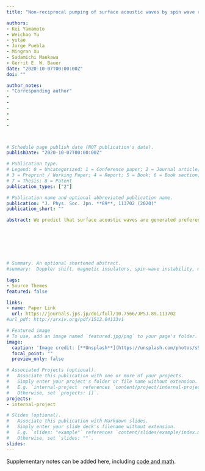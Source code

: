 ```yaml
---
title: "Non-reciprocal pumping of surface acoustic waves by spin wave resonances (Editors' Suggestion)"

authors:
- Kei Yamamoto 
- Weichao Yu 
- yutao 
- Jorge Puebla
- Mingran Xu
- Sadamichi Maekawa
- Gerrit E. W. Bauer
date: "2020-10-07T00:00:00Z"
doi: ""

author_notes:
- "Corresponding author"
- 
-
-
-
-
-



# Schedule page publish date (NOT publication's date).
publishDate: "2020-10-07T00:00:00Z"

# Publication type.
# Legend: 0 = Uncategorized; 1 = Conference paper; 2 = Journal article;
# 3 = Preprint / Working Paper; 4 = Report; 5 = Book; 6 = Book section;
# 7 = Thesis; 8 = Patent
publication_types: ["2"]

# Publication name and optional abbreviated publication name.
publication: "J. Phys. Soc. Jpn. **89**, 113702 (2020)"
publication_short: ""

abstract: We predict that surface acoustic waves are generated preferentially in one direction in a heterostructure of a thin magnetic film on a non-magnetic substrate. The non-reciprocity arises from magneto-elastic coupling and magneto-rotation coupling, the former being dominant for YIG/GGG heterostructures. For YIG films thinner than about 100 nm, the surface acoustic wave amplitude is nearly unidirectional at certain angles of the in-plane equilibrium magnetisation. We compute the full magnetic field dependence of the effect for a selected device.







# Summary. An optional shortened abstract.
#summary:  Doppler shift, magnetic insulators, spin-wave instability, magnon-magnon interactions.

tags:
- Source Themes
featured: false

links:
- name: Paper Link
  url: https://journals.jps.jp/doi/full/10.7566/JPSJ.89.113702
#url_pdf: http://arxiv.org/pdf/1512.04133v1

# Featured image
# To use, add an image named `featured.jpg/png` to your page's folder. 
image:
  caption: 'Image credit: [**Unsplash**](https://unsplash.com/photos/s9CC2SKySJM)'
  focal_point: ""
  preview_only: false

# Associated Projects (optional).
#   Associate this publication with one or more of your projects.
#   Simply enter your project's folder or file name without extension.
#   E.g. `internal-project` references `content/project/internal-project/index.md`.
#   Otherwise, set `projects: []`.
projects:
- internal-project

# Slides (optional).
#   Associate this publication with Markdown slides.
#   Simply enter your slide deck's filename without extension.
#   E.g. `slides: "example"` references `content/slides/example/index.md`.
#   Otherwise, set `slides: ""`.
slides:
---
```


Supplementary notes can be added here, including [code and math](https://sourcethemes.com/academic/docs/writing-markdown-latex/).
